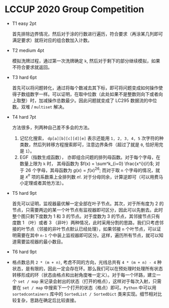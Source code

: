 # LCCUP 2020 Group Competition

- T1 easy 2pt

    首先排除边界情况，然后对于涂的行数进行遍历，符合要求（再涂某几列即可满足要求）就将对应的组合数加入计数。

- T2 medium 4pt

    模拟洗牌过程，通过第一次洗牌确定 `k`, 然后对于剩下的部分继续模拟，如果不符合要求就返回。

- T3 hard 6pt

    首先可以将问题转化，通过将每个数减去其下标，即可将问题变成如何操作使得子数组数字一样。可以证明，在取中位数（此处如果不是整数则向下或者向上取整）时，加减操作总数最少。因此问题就变成了 LC295 数据流的中位数。双堆 / `multiset` 解决。

- T4 hard 7pt

    方法很多，列两种自己差不多会的方法。
    
    1. 记忆化搜索， `dp[a][b][c][d][e]` 表示还能用 `1, 2, 3, 4, 5` 次字符的种类数，然后列转移方程搜索即可，注意边界条件（超过了就是 `0`, 恰好用完是 `1`）。
    2. EGF（指数生成函数）， 亦即组合问题的排列母函数。对于每个字母，在数量上限为 `k` 时， 其母函数为 $f(x) = \sum^k_{i=0} \frac{x^i}{i!}$; 对于 26 个字母，其母函数为 $g(x) = f(x)^{26}$; 而对于取 `n` 个字母的情况，就是 $x^n$ 项的系数乘上全排列数 $n!$. 对于分母同余，计算逆即可（可以用费马小定理或者其他方法）。

- T5 hard 9pt

    首先可以证明，监视器最优解一定全部在叶子节点。其次，对于所有度为 2 的节点，只需要两边的某一个叶节点有监视器即可区分，因此可以先删去。此时整个图只剩下度数为 1 和 3 的节点。对于度数为 3 的节点，其邻接节点只有度数 1 （叶）或者 3 （非叶）两种情况，此时采用分割的思路，我们只考虑邻接的叶节点（邻接的非叶节点默认已经处理），如果邻接 `n` 个叶节点，可以证明需要在其中 `n-1` 个中装上监视器即可区分。这样，遍历所有节点，就可以知道需要监视器的最小数目。

- T6 hard 9pt
- 
    格点数总共 `2 * (m + n)`, 考虑不同的方向，光线总共有 `4 * (m + n) - 4` 种状态，是有限的，因此一定会存在环。那么我们可以在预处理时处理所有状态转移形成的环（状态由格点和出射角度唯一定义）。对于每一个环路，建立一个 `set / map` 来记录会射出的状态（打开的格点），这样对于每次入射，只需要在 `set / map` 中搜索下一个打开的状态（格点）即可。`Python` 中可以用 `sortedcontainers` 库中的 `SortedList / SortedDict` 类来实现。细节相对比较复杂，思路在确定后比较直接。